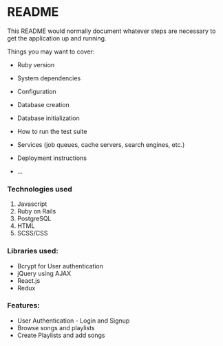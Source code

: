 # README

This README would normally document whatever steps are necessary to get the
application up and running.

Things you may want to cover:

* Ruby version

* System dependencies

* Configuration

* Database creation

* Database initialization

* How to run the test suite

* Services (job queues, cache servers, search engines, etc.)

* Deployment instructions

* ...

### Technologies used
 1.	Javascript
 2.	Ruby on Rails
 3.	PostgreSQL
 4.	HTML
 5.	SCSS/CSS

### Libraries used:

* Bcrypt for User authentication
* jQuery using AJAX
* React.js 
* Redux



### Features:

* User Authentication - Login and Signup
* Browse songs and playlists
* Create Playlists and add songs
